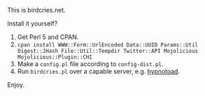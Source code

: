 This is birdcries.net.

Install it yourself?

1. Get Perl 5 and CPAN.
2. `cpan install WWW::Form::UrlEncoded Data::UUID Params::Util Digest::JHash File::Util::Tempdir Twitter::API Mojolicious Mojolicious::Plugin::CHI`
3. Make a `config.pl` file according to `config-dist.pl`.
4. Run `birdcries.pl` over a capable server, e.g. [hypnotoad](https://mojolicious.org/perldoc/Mojolicious/Guides/Cookbook#Hypnotoad).

Enjoy.